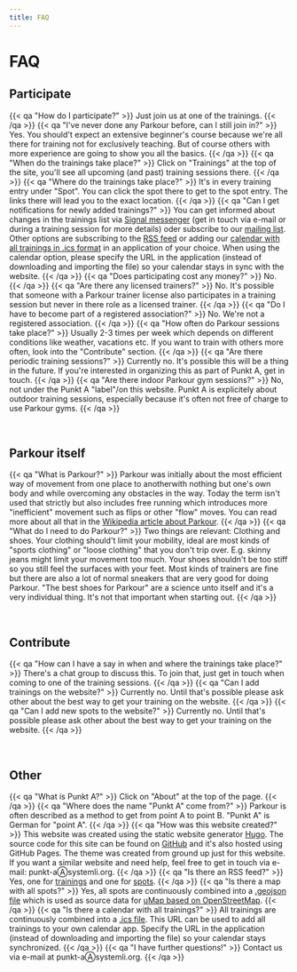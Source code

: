 ```yaml
---
title: FAQ
---
```

# FAQ

## Participate
{{< qa "How do I participate?" >}}
Just join us at one of the trainings.
{{< /qa >}}
{{< qa "I've never done any Parkour before, can I still join in?" >}}
Yes. You should't expect an extensive beginner's course because we're all there for training not for exclusively teaching. But of course others with more experience are going to show you all the basics.
{{< /qa >}}
{{< qa "When do the trainings take place?" >}}
Click on "Trainings" at the top of the site, you'll see all upcoming (and past) training sessions there.
{{< /qa >}}
{{< qa "Where do the trainings take place?" >}}
It's in every training entry under "Spot". You can click the spot there to get to the spot entry. The links there will lead you to the exact location.
{{< /qa >}}
{{< qa "Can I get notifications for newly added trainings?" >}}
You can get informed about changes in the trainings list via [Signal messenger](https://signal.org) (get in touch via e-mail or during a training session for more details) oder subscribe to our [mailing list](https://lists.riseup.net/www/info/punkt-a). Other options are subscribing to the [RSS feed](/en/events/index.xml) or adding our [calendar with all trainings in .ics format](/en/events/index.ics) in an application of your choice. When using the calendar option, please specify the URL in the application (instead of downloading and importing the file) so your calendar stays in sync with the website.
{{< /qa >}}
{{< qa "Does participating cost any money?" >}}
No.
{{< /qa >}}
{{< qa "Are there any licensed trainers?" >}}
No. It's possible that someone with a Parkour trainer license also participates in a training session but never in there role as a licensed trainer.
{{< /qa >}}
{{< qa "Do I have to become part of a registered association?" >}}
No. We're not a registered association.
{{< /qa >}}
{{< qa "How often do Parkour sessions take place?" >}}
Usually 2-3 times per week which depends on different conditions like weather, vacations etc. If you want to train with others more often, look into the "Contribute" section.
{{< /qa >}}
{{< qa "Are there periodic training sessions?" >}}
Currently no. It's possible this will be a thing in the future. If you're interested in organizing this as part of Punkt A, get in touch.
{{< /qa >}}
{{< qa "Are there indoor Parkour gym sessions?" >}}
No, not under the Punkt A "label"/on this website. Punkt A is explicitely about outdoor training sessions, especially because it's often not free of charge to use Parkour gyms.
{{< /qa >}}

&nbsp;
## Parkour itself
{{< qa "What is Parkour?" >}}
Parkour was initially about the most efficient way of movement from one place to anotherwith nothing but one's own body and while overcoming any obstacles in the way. Today the term isn't used that strictly but also includes free running which introduces more "inefficient" movement such as flips or other "flow" moves. You can read more about all that in the [Wikipedia article about Parkour](https://en.wikipedia.org/wiki/Parkour).
{{< /qa >}}
{{< qa "What do I need to do Parkour?" >}}
Two things are relevant: Clothing and shoes. Your clothing should't limit your mobility, ideal are most kinds of "sports clothing" or "loose clothing" that you don't trip over. E.g. skinny jeans might limit your movement too much. Your shoes shouldn't be too stiff so you still feel the surfaces with your feet. Most kinds of trainers are fine but there are also a lot of normal sneakers that are very good for doing Parkour. "The best shoes for Parkour" are a science unto itself and it's a very individual thing. It's not that important when starting out.
{{< /qa >}}

&nbsp;
## Contribute
{{< qa "How can I have a say in when and where the trainings take place?" >}}
There's a chat group to discuss this. To join that, just get in touch when coming to one of the training sessions.
{{< /qa >}}
{{< qa "Can I add trainings on the website?" >}}
Currently no. Until that's possible please ask other about the best way to get your training on the website.
{{< /qa >}}
{{< qa "Can I add new spots to the website?" >}}
Currently no. Until that's possible please ask other about the best way to get your training on the website.
{{< /qa >}}


&nbsp;
## Other
{{< qa "What is Punkt A?" >}}
Click on "About" at the top of the page.
{{< /qa >}}
{{< qa "Where does the name \"Punkt A\" come from?" >}}
Parkour is often described as a method to get from point A to point B. "Punkt A" is German for "point A".
{{< /qa >}}
{{< qa "How was this website created?" >}}
This website was created using the static website generator [Hugo](https://gohugo.io/). The source code for this site can be found on [GitHub](https://github.com/punkt-a/punkt-a.github.io) and it's also hosted using GitHub Pages. The theme was created from ground up just for this website. If you want a similar website and need help, feel free to get in touch via e-mail: punkt-aⒶsystemli.org.
{{< /qa >}}
{{< qa "Is there an RSS feed?" >}}
Yes, one for [trainings](/en/events/index.xml) and one for [spots](/en/locations/index.xml).
{{< /qa >}}
{{< qa "Is there a map with all spots?" >}}
Yes, all spots are continuously combined into a [.geojson file](/en/locations/index.geojson) which is used as source data for [uMap based on OpenStreetMap](https://umap.openstreetmap.fr/en/map/punkt-a-spots_746905).
{{< /qa >}}
{{< qa "Is there a calendar with all trainings?" >}}
All trainings are continuously combined into a [.ics file](/en/events/index.ics). This URL can be used to add all trainings to your own calendar app. Specify the URL in the application (instead of downloading and importing the file) so your calendar stays synchronized.
{{< /qa >}}
{{< qa "I have further questions!" >}}
Contact us via e-mail at punkt-aⒶsystemli.org.
{{< /qa >}}
